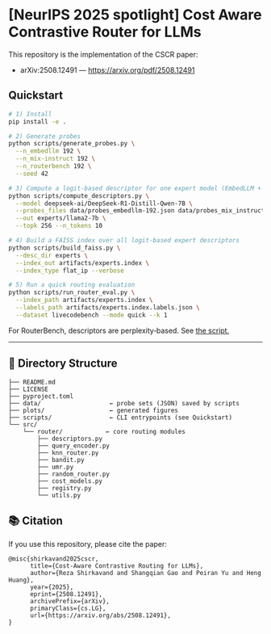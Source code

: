 # [NeurIPS 2025 spotlight] Cost Aware Contrastive Router for LLMs

This repository is the implementation of the CSCR paper:

- arXiv:2508.12491 — https://arxiv.org/pdf/2508.12491
 
##  Quickstart

```bash
# 1) Install
pip install -e .

# 2) Generate probes
python scripts/generate_probes.py \
  --n_embedllm 192 \
  --n_mix-instruct 192 \
  --n_routerbench 192 \
  --seed 42

# 3) Compute a logit‑based descriptor for one expert model (EmbedLLM + MixInstruct probes)
python scripts/compute_descriptors.py \
  --model deepseek-ai/DeepSeek-R1-Distill-Qwen-7B \
  --probes_files data/probes_embedllm-192.json data/probes_mix_instruct-192.json \
  --out experts/llama2-7b \
  --topk 256 --n_tokens 10

# 4) Build a FAISS index over all logit‑based expert descriptors
python scripts/build_faiss.py \
  --desc_dir experts \
  --index_out artifacts/experts.index \
  --index_type flat_ip --verbose

# 5) Run a quick routing evaluation
python scripts/run_router_eval.py \
  --index_path artifacts/experts.index \
  --labels_path artifacts/experts.index.labels.json \
  --dataset livecodebench --mode quick --k 1
```

For RouterBench, descriptors are perplexity‑based. See [the script.](scripts/compute_descriptors_perplexity.py)
 
---
 
## 📁 Directory Structure

```
├── README.md
├── LICENSE
├── pyproject.toml
├── data/                   ← probe sets (JSON) saved by scripts
├── plots/                  ← generated figures
├── scripts/                ← CLI entrypoints (see Quickstart)
└── src/
    └── router/            ← core routing modules
        ├── descriptors.py
        ├── query_encoder.py
        ├── knn_router.py
        ├── bandit.py
        ├── umr.py
        ├── random_router.py
        ├── cost_models.py
        ├── registry.py
        └── utils.py
```
## 📚 Citation

If you use this repository, please cite the paper:

```
@misc{shirkavand2025cscr,
      title={Cost-Aware Contrastive Routing for LLMs}, 
      author={Reza Shirkavand and Shangqian Gao and Peiran Yu and Heng Huang},
      year={2025},
      eprint={2508.12491},
      archivePrefix={arXiv},
      primaryClass={cs.LG},
      url={https://arxiv.org/abs/2508.12491}, 
}
```
